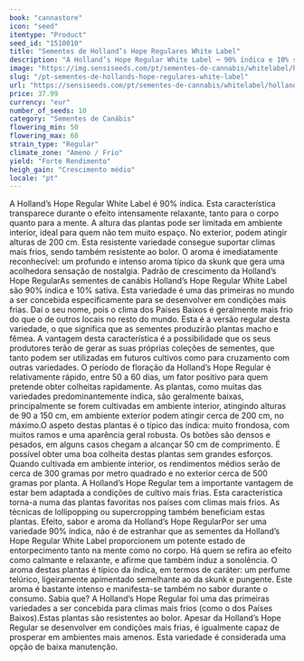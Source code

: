 ```yaml
---
book: "cannastore"
icon: "seed"
itemtype: "Product"
seed_id: "1510010"
title: "Sementes de Holland’s Hope Regulares White Label"
description: "A Holland’s Hope Regular White Label ¬ 90% índica e 10% sativa. Com aroma e sabor clássicos da skunk, dando um suave entorpecimento ao corpo inteiro."
image: "https://img.sensiseeds.com/pt/sementes-de-cannabis/whitelabel/hollands-hope-image.png"
slug: "/pt-sementes-de-hollands-hope-regulares-white-label"
url: "https://sensiseeds.com/pt/sementes-de-cannabis/whitelabel/hollands-hope?a_aid=cannastore"
price: 37.99
currency: "eur"
number_of_seeds: 10
category: "Sementes de Canábis"
flowering_min: 50
flowering_max: 60
strain_type: "Regular"
climate_zone: "Ameno / Frio"
yield: "Forte Rendimento"
heigh_gain: "Crescimento médio"
locale: "pt"
---
```

A Holland’s Hope Regular White Label é 90% índica. Esta característica transparece durante o efeito intensamente relaxante, tanto para o corpo quanto para a mente. A altura das plantas pode ser limitada em ambiente interior, ideal para quem não tem muito espaço. No exterior, podem atingir alturas de 200 cm. Esta resistente variedade consegue suportar climas mais frios, sendo também resistente ao bolor. O aroma é imediatamente reconhecível: um profundo e intenso aroma típico da skunk que gera uma acolhedora sensação de nostalgia. Padrão de crescimento da Holland’s Hope RegularAs sementes de canábis Holland’s Hope Regular White Label são 90% índica e 10% sativa. Esta variedade é uma das primeiras no mundo a ser concebida especificamente para se desenvolver em condições mais frias. Daí o seu nome, pois o clima dos Países Baixos é geralmente mais frio do que o de outros locais no resto do mundo. Esta é a versão regular desta variedade, o que significa que as sementes produzirão plantas macho e fêmea. A vantagem desta característica é a possibilidade que os seus produtores terão de gerar as suas próprias coleções de sementes, que tanto podem ser utilizadas em futuros cultivos como para cruzamento com outras variedades. O período de floração da Holland’s Hope Regular é relativamente rápido, entre 50 a 60 dias, um fator positivo para quem pretende obter colheitas rapidamente. As plantas, como muitas das variedades predominantemente índica, são geralmente baixas, principalmente se forem cultivadas em ambiente interior, atingindo alturas de 90 a 150 cm, em ambiente exterior podem atingir cerca de 200 cm, no máximo.O aspeto destas plantas é o típico das índica: muito frondosa, com muitos ramos e uma aparência geral robusta. Os botões são densos e pesados, em alguns casos chegam a alcançar 50 cm de comprimento. É possível obter uma boa colheita destas plantas sem grandes esforços. Quando cultivada em ambiente interior, os rendimentos médios serão de cerca de 300 gramas por metro quadrado e no exterior cerca de 500 gramas por planta. A Holland’s Hope Regular tem a importante vantagem de estar bem adaptada a condições de cultivo mais frias. Esta característica torna-a numa das plantas favoritas nos países com climas mais frios. As técnicas de lollipopping ou supercropping também beneficiam estas plantas. Efeito, sabor e aroma da Holland’s Hope RegularPor ser uma variedade 90% índica, não é de estranhar que as sementes da Holland’s Hope Regular White Label proporcionem um potente estado de entorpecimento tanto na mente como no corpo. Há quem se refira ao efeito como calmante e relaxante, e afirme que também induz a sonolência. O aroma destas plantas é típico da índica, em termos de caráter: um perfume telúrico, ligeiramente apimentado semelhante ao da skunk e pungente. Este aroma é bastante intenso e manifesta-se também no sabor durante o consumo. Sabia que? A Holland’s Hope Regular foi uma das primeiras variedades a ser concebida para climas mais frios (como o dos Países Baixos).Estas plantas são resistentes ao bolor. Apesar da Holland’s Hope Regular se desenvolver em condições mais frias, é igualmente capaz de prosperar em ambientes mais amenos. Esta variedade é considerada uma opção de baixa manutenção.
